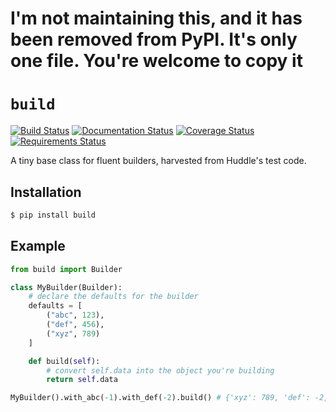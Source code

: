 I'm not maintaining this, and it has been removed from PyPI. It's only one file. You're welcome to copy it
==========================================================================================================



`build`
=======

[![Build Status](https://travis-ci.org/benjamin-hodgson/build.svg?branch=master)](https://travis-ci.org/benjamin-hodgson/build)
[![Documentation Status](https://readthedocs.org/projects/build/badge/?version=v1.0.1)](https://readthedocs.org/projects/build/?badge=v1.0.1)
[![Coverage Status](https://coveralls.io/repos/benjamin-hodgson/build/badge.svg?branch=master&service=github)](https://coveralls.io/github/benjamin-hodgson/build?branch=master)
[![Requirements Status](https://requires.io/github/benjamin-hodgson/build/requirements.svg?branch=master)](https://requires.io/github/benjamin-hodgson/build/requirements/?branch=master)

A tiny base class for fluent builders, harvested from Huddle's test code.


Installation
------------

```bash
$ pip install build
```

Example
-------

```python
from build import Builder

class MyBuilder(Builder):
    # declare the defaults for the builder
    defaults = [
        ("abc", 123),
        ("def", 456),
        ("xyz", 789)
    ]

    def build(self):
        # convert self.data into the object you're building
        return self.data

MyBuilder().with_abc(-1).with_def(-2).build() # {'xyz': 789, 'def': -2, 'abc': -1}
```
